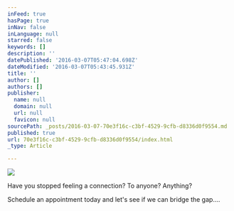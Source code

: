 ```yaml
---
inFeed: true
hasPage: true
inNav: false
inLanguage: null
starred: false
keywords: []
description: ''
datePublished: '2016-03-07T05:47:04.698Z'
dateModified: '2016-03-07T05:43:45.931Z'
title: ''
author: []
authors: []
publisher:
  name: null
  domain: null
  url: null
  favicon: null
sourcePath: _posts/2016-03-07-70e3f16c-c3bf-4529-9cfb-d8336d0f9554.md
published: true
url: 70e3f16c-c3bf-4529-9cfb-d8336d0f9554/index.html
_type: Article

---
```

![](https://the-grid-user-content.s3-us-west-2.amazonaws.com/ce547214-876b-44e0-bda4-c5e57cd32a7c.png)

Have you stopped feeling a connection? To anyone? Anything? 

Schedule an appointment today and let's see if we can bridge the gap....